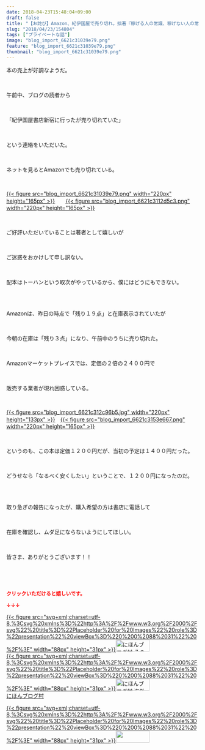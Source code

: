 ```yaml
---
date: 2018-04-23T15:48:04+09:00
draft: false
title: "【お詫び】Amazon、紀伊国屋で売り切れ。拙著『稼げる人の常識、稼げない人の常識』"
slug: "2018/04/23/154804"
tags: ["プライベートな話"]
image: "blog_import_6621c31039e79.png"
feature: "blog_import_6621c31039e79.png"
thumbnail: "blog_import_6621c31039e79.png"
---
```

<p>本の売上が好調なようだ。</p><p> </p><p>午前中、ブログの読者から</p><p> </p><p>「紀伊国屋書店新宿に行ったが売り切れていた」</p><p> </p><p>という連絡をいただいた。</p><p> </p><p>ネットを見るとAmazonでも売り切れている。</p><p> </p><p><a href="blog_import_6621c31039e79.png">{{< figure src="blog_import_6621c31039e79.png" width="220px" height="165px" >}}</a>　　<a href="blog_import_6621c3112d5c3.png">{{< figure src="blog_import_6621c3112d5c3.png" width="220px" height="165px" >}}</a></p><p> </p><p>ご好評いただいていることは著者として嬉しいが</p><p> </p><p>ご迷惑をおかけして申し訳ない。</p><p> </p><p>配本はトーハンという取次がやっているから、僕にはどうにもできない。</p><p> </p><p><br/>Amazonは、昨日の時点で「残り１９点」と在庫表示されていたが</p><p> </p><p>今朝の在庫は「残り３点」になり、午前中のうちに売り切れた。</p><p> </p><p>Amazonマーケットプレイスでは、定価の２倍の２４００円で</p><p> </p><p>販売する業者が現れ困惑している。</p><p> </p><p><a href="blog_import_6621c312c96b5.jpg">{{< figure src="blog_import_6621c312c96b5.jpg" width="220px" height="133px" >}}</a>　<a href="blog_import_6621c3153e667.png">{{< figure src="blog_import_6621c3153e667.png" width="220px" height="165px" >}}</a></p><p> </p><p>というのも、この本は定価１２００円だが、当初の予定は１４００円だった。</p><p> </p><p>どうせなら「なるべく安くしたい」ということで、１２００円になったのだ。</p><p> </p><p><br/>取り急ぎの報告になったが、購入希望の方は書店に電話して</p><p> </p><p>在庫を確認し、ムダ足にならないようにしてほしい。</p><p> </p><p>皆さま、ありがとうございます！！</p><p> </p><p> </p><p><font color="#ff0000" size="2"><strong>クリックいただけると嬉しいです。</strong></font></p><p><font color="#ff0000" size="2"><strong>↓↓↓</strong></font></p><p><a href="ranking.html?p_cid=01260127" id="&amp;blogmura_banner" target="_blank">{{< figure src="svg+xml;charset=utf-8,%3Csvg%20xmlns%3D%22http%3A%2F%2Fwww.w3.org%2F2000%2Fsvg%22%20title%3D%22Placeholder%20for%20Images%22%20role%3D%22presentation%22%20viewBox%3D%220%200%2088%2031%22%20%2F%3E" width="88px" height="31px" >}}<noscript><img alt="にほんブログ村 その他生活ブログ 不動産投資へ" border="0" height="31" src="https://img-proxy.blog-video.jp/images?url=http%3A%2F%2Flife.blogmura.com%2Fhudousantoushi%2Fimg%2Fhudousantoushi88_31.gif" width="88"></noscript></a><br/><a href="ranking.html?p_cid=01260127" target="_blank">{{< figure src="svg+xml;charset=utf-8,%3Csvg%20xmlns%3D%22http%3A%2F%2Fwww.w3.org%2F2000%2Fsvg%22%20title%3D%22Placeholder%20for%20Images%22%20role%3D%22presentation%22%20viewBox%3D%220%200%2088%2031%22%20%2F%3E" width="88px" height="31px" >}}<noscript><img alt="にほんブログ村 海外生活ブログ バリ島情報へ" border="0" height="31" src="https://img-proxy.blog-video.jp/images?url=http%3A%2F%2Foverseas.blogmura.com%2Fbali%2Fimg%2Fbali88_31.gif" width="88"></noscript></a><br/><a href="ranking.html?p_cid=01260127" target="_blank">にほんブログ村</a></p><p><a href="link.php?1804582" title="人気ブログランキングへ">{{< figure src="svg+xml;charset=utf-8,%3Csvg%20xmlns%3D%22http%3A%2F%2Fwww.w3.org%2F2000%2Fsvg%22%20title%3D%22Placeholder%20for%20Images%22%20role%3D%22presentation%22%20viewBox%3D%220%200%2088%2031%22%20%2F%3E" width="88px" height="31px" >}}<noscript><img border="0" height="31" src="https://blog.with2.net/img/banner/banner_22.gif" width="88"></noscript></a></p><p> </p>

